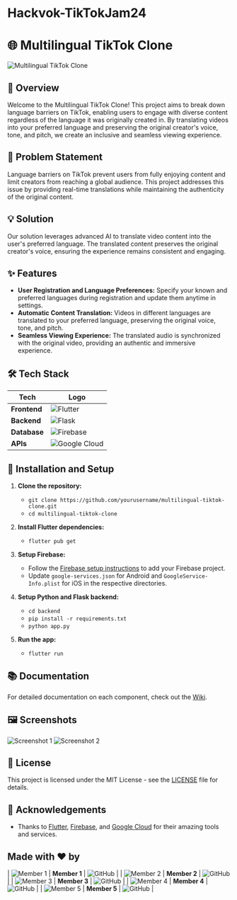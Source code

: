 # Hackvok-TikTokJam24
# 🌐 Multilingual TikTok Clone

![Multilingual TikTok Clone](https://via.placeholder.com/728x90.png?text=Multilingual+TikTok+Clone+Banner)

## 📜 Overview
Welcome to the Multilingual TikTok Clone! This project aims to break down language barriers on TikTok, enabling users to engage with diverse content regardless of the language it was originally created in. By translating videos into your preferred language and preserving the original creator's voice, tone, and pitch, we create an inclusive and seamless viewing experience.

## 🚩 Problem Statement
Language barriers on TikTok prevent users from fully enjoying content and limit creators from reaching a global audience. This project addresses this issue by providing real-time translations while maintaining the authenticity of the original content.

## 💡 Solution
Our solution leverages advanced AI to translate video content into the user's preferred language. The translated content preserves the original creator's voice, ensuring the experience remains consistent and engaging.

## ✨ Features
- **User Registration and Language Preferences:** Specify your known and preferred languages during registration and update them anytime in settings.
- **Automatic Content Translation:** Videos in different languages are translated to your preferred language, preserving the original voice, tone, and pitch.
- **Seamless Viewing Experience:** The translated audio is synchronized with the original video, providing an authentic and immersive experience.

## 🛠️ Tech Stack

| Tech          | Logo                                                                                                        |
|---------------|-------------------------------------------------------------------------------------------------------------|
| **Frontend**  | ![Flutter](https://img.shields.io/badge/Flutter-02569B?style=for-the-badge&logo=flutter&logoColor=white)    |
| **Backend**   | ![Flask](https://img.shields.io/badge/Flask-000000?style=for-the-badge&logo=flask&logoColor=white)         |
| **Database**  | ![Firebase](https://img.shields.io/badge/Firebase-FFCA28?style=for-the-badge&logo=firebase&logoColor=white) |
| **APIs**      | ![Google Cloud](https://img.shields.io/badge/Google_Cloud-4285F4?style=for-the-badge&logo=google-cloud&logoColor=white) |


## 🔧 Installation and Setup
1. **Clone the repository:**
   - `git clone https://github.com/yourusername/multilingual-tiktok-clone.git`
   - `cd multilingual-tiktok-clone`

2. **Install Flutter dependencies:**
   - `flutter pub get`

3. **Setup Firebase:**
   - Follow the [Firebase setup instructions](https://firebase.google.com/docs/flutter/setup) to add your Firebase project.
   - Update `google-services.json` for Android and `GoogleService-Info.plist` for iOS in the respective directories.

4. **Setup Python and Flask backend:**
   - `cd backend`
   - `pip install -r requirements.txt`
   - `python app.py`

5. **Run the app:**
   - `flutter run`

## 📚 Documentation
For detailed documentation on each component, check out the [Wiki](https://docs.google.com/document/d/1Kra3aAdZKOygQCLC9tNz8IkUq_hFBzAx2dO-9-xhPgc/edit?usp=sharing).

## 🖼️ Screenshots
![Screenshot 1](https://via.placeholder.com/250x500.png?text=Screenshot+1)
![Screenshot 2](https://via.placeholder.com/250x500.png?text=Screenshot+2)

## 📄 License
This project is licensed under the MIT License - see the [LICENSE](https://github.com/yourusername/multilingual-tiktok-clone/blob/main/LICENSE) file for details.

## 🌟 Acknowledgements
- Thanks to [Flutter](https://flutter.dev/), [Firebase](https://firebase.google.com/), and [Google Cloud](https://cloud.google.com/) for their amazing tools and services.

## Made with ❤️ by
| ![Member 1](https://github.com/gayatri-p786.png?size=40) | **Member 1** | ![GitHub](https://img.shields.io/github/followers/gayatri-p786?style=social) |
| ![Member 2](https://github.com/member2.png?size=40) | **Member 2** | ![GitHub](https://img.shields.io/github/followers/member2?style=social) |
| ![Member 3](https://github.com/member3.png?size=40) | **Member 3** | ![GitHub](https://img.shields.io/github/followers/member3?style=social) |
| ![Member 4](https://github.com/member4.png?size=40) | **Member 4** | ![GitHub](https://img.shields.io/github/followers/member4?style=social) |
| ![Member 5](https://github.com/member5.png?size=40) | **Member 5** | ![GitHub](https://img.shields.io/github/followers/member5?style=social) |


